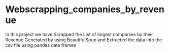 # Webscrapping_companies_by_revenue

In this project we have Scrapped the List of largest companies by their Revenue Generated by using BeautifulSoup and Extracted the data into the csv file using pandas data frames
